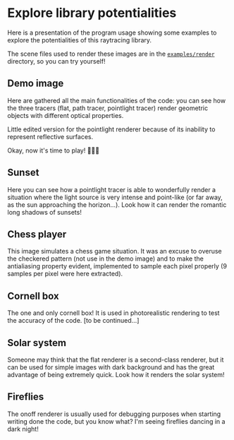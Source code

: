 # Explore library potentialities

Here is a presentation of the program usage showing some examples to explore the potentialities of this raytracing library.

The scene files used to render these images are in the [`examples/render`](https://github.com/ElisaLegnani/PhotorealisticRendering/tree/master/examples/render) directory, so you can try yourself!

## Demo image

Here are gathered all the main functionalities of the code: you can see how the three tracers (flat, path tracer, pointlight tracer) render geometric objects with different optical properties.


Little edited version for the pointlight renderer because of its inability to represent reflective surfaces.

Okay, now it's time to play! 🤹🏻‍♀️

## Sunset

Here you can see how a pointlight tracer is able to wonderfully render a situation where the light source is very intense and point-like (or far away, as the sun approaching the horizon...). Look how it can render the romantic long shadows of sunsets!


## Chess player

This image simulates a chess game situation. It was an excuse to overuse the checkered pattern (not use in the demo image) and to make the antialiasing property evident, implemented to sample each pixel properly (9 samples per pixel were here extracted).


## Cornell box

The one and only cornell box! It is used in photorealistic rendering to test the accuracy of the code.
[to be continued...]

## Solar system

Someone may think that the flat renderer is a second-class renderer, but it can be used for simple images with dark background and has the great advantage of being extremely quick. Look how it renders the solar system!

## Fireflies

The onoff renderer is usually used for debugging purposes when starting writing done the code, but you know what? I'm seeing fireflies dancing in a dark night!
